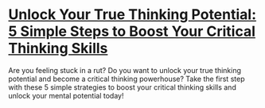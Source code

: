 
# [Unlock Your True Thinking Potential: 5 Simple Steps to Boost Your Critical Thinking Skills](https://www.mindhaste.com/t/critical-thinking/unlock-your-true-thinking-potential-5-simple-steps-to-boost-your-critical-thinking-skills-174)

Are you feeling stuck in a rut? Do you want to unlock your true thinking potential and become a critical thinking powerhouse? Take the first step with these 5 simple strategies to boost your critical thinking skills and unlock your mental potential today!
    